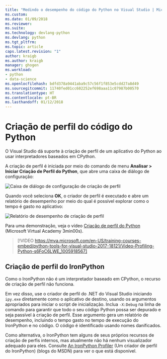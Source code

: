 ```yaml
---
title: "Medindo o desempenho do código do Python no Visual Studio | Microsoft Docs"
ms.custom: 
ms.date: 01/09/2018
ms.reviewer: 
ms.suite: 
ms.technology: devlang-python
ms.devlang: python
ms.tgt_pltfrm: 
ms.topic: article
caps.latest.revision: "1"
author: kraigb
ms.author: kraigb
manager: ghogen
ms.workload:
- python
- data-science
ms.openlocfilehash: bdfd378a9441aba9c57c56f1f853e5cdd27a8d49
ms.sourcegitcommit: 11740fed01cc602252ef698aaa11c07987b00570
ms.translationtype: HT
ms.contentlocale: pt-BR
ms.lasthandoff: 01/12/2018
---
```

# <a name="profiling-python-code"></a>Criação de perfil do código do Python

O Visual Studio dá suporte à criação de perfil de um aplicativo do Python ao usar interpretadores baseados em CPython.

A criação de perfil é iniciada por meio do comando de menu **Analisar > Iniciar Criação de Perfil do Python**, que abre uma caixa de diálogo de configuração:

![Caixa de diálogo de configuração de criação de perfil](media/profiling-start.png)

Quando você seleciona **OK**, o criador de perfil é executado e abre um relatório de desempenho por meio do qual é possível explorar como o tempo é gasto no aplicativo:

![Relatório de desempenho de criação de perfil](media/profiling-results.png)

Para uma demonstração, veja o vídeo [Criação de perfil do Python](https://mva.microsoft.com/en-US/training-courses/python-tools-for-visual-studio-2017-18121?l=s6FoC6LWE_1005918567) (Microsoft Virtual Academy 3min00s).

> [!VIDEO https://mva.microsoft.com/en-US/training-courses-embed/python-tools-for-visual-studio-2017-18121/Video-Profiling-Python-s6FoC6LWE_1005918567]

## <a name="profiling-for-ironpython"></a>Criação de perfil do IronPython

Como o IronPython não é um interpretador baseado em CPython, o recurso de criação de perfil não funciona.

Em vez disso, use o criador de perfil do .NET do Visual Studio iniciando `ipy.exe` diretamente como o aplicativo de destino, usando os argumentos apropriados para iniciar o script de inicialização. Inclua `-X:Debug` na linha de comando para garantir que todo o seu código Python possa ser depurado e seja passível à criação de perfil. Esse argumento gera um relatório de desempenho, incluindo o tempo gasto no tempo de execução do IronPython e no código. O código é identificado usando nomes danificados.

Como alternativa, o IronPython tem alguns de seus próprios recursos de criação de perfis internos, mas atualmente não há nenhum visualizador adequado para eles. Consulte [An IronPython Profiler](http://blogs.msdn.com/b/curth/archive/2009/03/29/an-ironpython-profiler.aspx) (Um criador de perfil do IronPython) (blogs do MSDN) para ver o que está disponível.